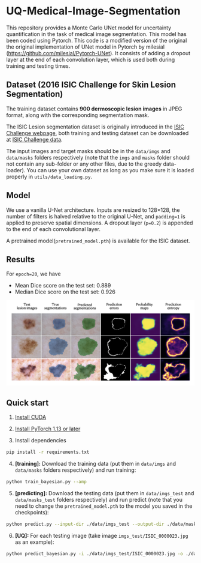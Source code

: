 

# UQ-Medical-Image-Segmentation

This repository provides a Monte Carlo UNet model for uncertainty quantification in the task of medical image segmentation.
This model has been coded using Pytorch. This code is a modified version of the original the original implementation of UNet model in Pytorch by milesial (https://github.com/milesial/Pytorch-UNet).
It consists of adding a dropout layer at the end of each convolution layer, which is used both during training and testing times.

## Dataset (2016 ISIC Challenge for Skin Lesion Segmentation)

The training dataset contains **900 dermoscopic lesion images** in JPEG format, along with the corresponding segmentation mask.

The ISIC Lesion segmentation dataset is originally introduced in the [ISIC Challenge webpage](https://challenge.isic-archive.com/), both training and testing dataset can be downloaded at [ISIC Challenge data](https://challenge.isic-archive.com/data/). 

The input images and target masks should be in the `data/imgs` and `data/masks` folders respectively (note that the `imgs` and `masks` folder should not contain any sub-folder or any other files, due to the greedy data-loader). You can use your own dataset as long as you make sure it is loaded properly in `utils/data_loading.py`.

## Model

We use a vanilla U-Net architecture. Inputs are resized to 128×128, the number of filters is halved relative to the original U-Net, and `padding=1` is applied to preserve spatial dimensions. A dropout layer (`p=0.2`) is appended to the end of each convolutional layer.

A pretrained model(`pretrained_model.pth`) is available for the ISIC dataset. 


## Results

For `epoch=20`, we have

- Mean Dice score on the test set: 0.889
- Median Dice score on the test set: 0.926

![Segmentation and UQ results](diagram/result.png)


## Quick start
1. [Install CUDA](https://developer.nvidia.com/cuda-downloads)

2. [Install PyTorch 1.13 or later](https://pytorch.org/get-started/locally/)

3. Install dependencies
```bash
pip install -r requirements.txt
```
4. **[training]:** Download the training data (put them in `data/imgs` and `data/masks` folders respectively) and run training:
```bash
python train_bayesian.py --amp
```
5. **[predicting]:** Download the testing data (put them in `data/imgs_test` and `data/masks_test` folders respectively) and run predict (note that you need to change the `pretrained_model.pth` to the model you saved in the checkpoints):
```bash
python predict.py --input-dir ./data/imgs_test --output-dir ./data/masks_test_pred -m ./pretrained_model.pth
```
6. **[UQ]:** For each testing image (take image `imgs_test/ISIC_0000023.jpg` as an example):
```bash
python predict_bayesian.py -i ./data/imgs_test/ISIC_0000023.jpg -o ./data/test_uq/ISIC_0000023/ISIC_0000023.png --mc 20 --save-prob -m ./pretrained_model.pth
```
